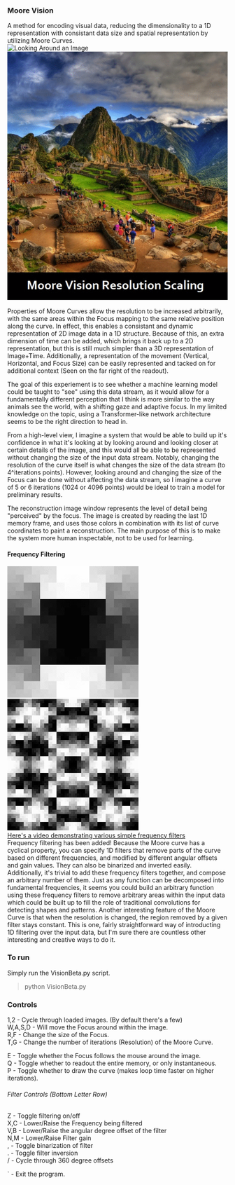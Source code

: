 ### Moore Vision   
A method for encoding visual data, reducing the dimensionality to a 1D representation with consistant data size and spatial representation by utilizing Moore Curves.    
![Looking Around an Image](img/git/looking-around.gif)    
![Resolution Scaling](img/git/resolution.gif)    
   
Properties of Moore Curves allow the resolution to be increased arbitrarily, with the same areas within the Focus mapping to the same relative position along the curve. In effect, this enables a consistant and dynamic representation of 2D image data in a 1D structure. Because of this, an extra dimension of time can be added, which brings it back up to a 2D representation, but this is still much simpler than a 3D representation of Image+Time. Additionally, a representation of the movement (Vertical, Horizontal, and Focus Size) can be easily represented and tacked on for additional context (Seen on the far right of the readout).        

The goal of this experiement is to see whether a machine learning model could be taught to "see" using this data stream, as it would allow for a fundamentally different perception that I think is more similar to the way animals see the world, with a shifting gaze and adaptive focus. In my limited knowledge on the topic, using a Transformer-like network architecture seems to be the right direction to head in.  

From a high-level view, I imagine a system that would be able to build up it's confidence in what it's looking at by looking around and looking closer at certain details of the image, and this would all be able to be represented without changing the size of the input data stream. Notably, changing the resolution of the curve itself is what changes the size of the data stream (to 4^iterations points). However, looking around and changing the size of the Focus can be done without affecting the data stream, so I imagine a curve of 5 or 6 iterations (1024 or 4096 points) would be ideal to train a model for preliminary results.    
      
The reconstruction image window represents the level of detail being "perceived" by the focus. The image is created by reading the last 1D memory frame, and uses those colors in combination with its list of curve coordinates to paint a reconstruction. The main purpose of this is to make the system more human inspectable, not to be used for learning.   
    
#### Frequency Filtering
![Filtering F=2](img/git/filter-freq2.gif) 
![Filtering F=42](img/git/filter-freq42.gif)    
[Here's a video demonstrating various simple frequency filters](https://www.youtube.com/watch?v=e9KUrNSeHEs)   
Frequency filtering has been added! Because the Moore curve has a cyclical property, you can specify 1D filters that remove parts of the curve based on different frequencies, and modified by different angular offsets and gain values. They can also be binarized and inverted easily. Additionally, it's trivial to add these frequency filters together, and compose an arbitrary number of them. Just as any function can be decomposed into fundamental frequencies, it seems you could build an arbitrary function using these frequency filters to remove arbitrary areas within the input data which could be built up to fill the role of traditional convolutions for detecting shapes and patterns. Another interesting feature of the Moore Curve is that when the resolution is changed, the region removed by a given filter stays constant. This is one, fairly straightforward way of introducting 1D filtering over the input data, but I'm sure there are countless other interesting and creative ways to do it.     


### To run    
Simply run the VisionBeta.py script.
> python VisionBeta.py  

### Controls
1,2 - Cycle through loaded images. (By default there's a few)     
W,A,S,D - Will move the Focus around within the image.   
R,F - Change the size of the Focus.   
T,G - Change the number of iterations (Resolution) of the Moore Curve.  

E - Toggle whether the Focus follows the mouse around the image.   
Q - Toggle whether to readout the entire memory, or only instantaneous.   
P - Toggle whether to draw the curve (makes loop time faster on higher iterations).    

###### Filter Controls (Bottom Letter Row)        
Z - Toggle filtering on/off     
X,C - Lower/Raise the Frequency being filtered    
V,B - Lower/Raise the angular degree offset of the filter   
N,M - Lower/Raise Filter gain  
, - Toggle binarization of filter    
. - Toggle filter inversion      
/ - Cycle through 360 degree offsets

` - Exit the program.  
